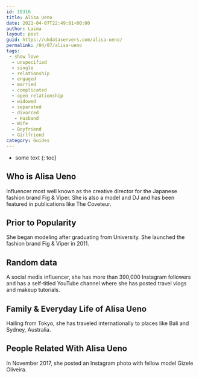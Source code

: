 ```yaml
---
id: 19316
title: Alisa Ueno
date: 2021-04-07T22:49:01+00:00
author: Laima
layout: post
guid: https://ukdataservers.com/alisa-ueno/
permalink: /04/07/alisa-ueno
tags:
 - show love
  - unspecified
  - single
  - relationship
  - engaged
  - married
  - complicated
  - open relationship
  - widowed
  - separated
  - divorced
   - Husband
  - Wife
  - Boyfriend
  - Girlfriend
category: Guides
---
```


* some text
{: toc}


## Who is Alisa Ueno
                  
                  
                  
Influencer most well known as the creative director for the Japanese fashion brand Fig & Viper. She is also a model and DJ and has been featured in publications like The Coveteur. 
                  
              
            
              
            
                
                
                
## Prior to Popularity
                  
                  
                  
She began modeling after graduating from University. She launched the fashion brand Fig & Viper in 2011. 
                  
              
            
              
            
                
                
                
## Random data
                  
                  
                  
A social media influencer, she has more than 390,000 Instagram followers and has a self-titled YouTube channel where she has posted travel vlogs and makeup tutorials. 
                  
              
            
              
            
                
                
                
## Family & Everyday Life of Alisa Ueno
                  
                  
                  
Hailing from Tokyo, she has traveled internationally to places like Bali and Sydney, Australia. 
                  
              
            
              
            
                
                
                
## People Related With Alisa Ueno
                  
                  
                  
In November 2017, she posted an Instagram photo with fellow model Gizele Oliveira. 
                  
              
            
              
            
                
              
            
              
              
            
            
              
            
          
          
          
